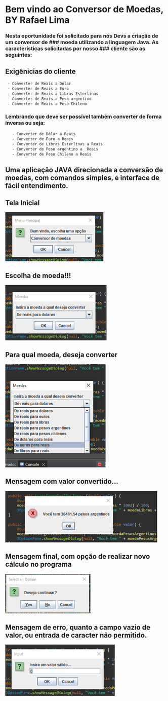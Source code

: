 # Bem vindo ao Conversor de Moedas, BY Rafael Lima

### Nesta oportunidade foi solicitado para nós Devs a criação de um conversor de ### moeda utilizando a linguagem Java. As características solicitadas por nosso ### cliente são as seguintes:


## Exigênicias do cliente
     - Converter de Reais a Dólar
     - Converter de Reais a Euro
     - Converter de Reais a Libras Esterlinas
     - Converter de Reais a Peso argentino
     - Converter de Reais a Peso Chileno
### Lembrando que deve ser possível também converter de forma inversa ou seja:

       - Converter de Dólar a Reais
       - Converter de Euro a Reais
       - Converter de Libras Esterlinas a Reais
       - Converter de Peso argentino a  Reais
       - Converter de Peso Chileno a Reais


## Uma aplicação JAVA direcionada a conversão de moedas, com comandos simples, e interface de fácil entendimento.


## Tela Inicial
![tela inicial](./images/tela_inicial_conversor.png)

## Escolha de moeda!!!
![tela inicial](./images/inserir_moeda.png)

## Para qual moeda, deseja converter
![tela inicial](./images/options_inserir.png)
## Mensagem com valor convertido...
![tela inicial](./images/resultado_conversao.png)
## Mensagem final, com opção de realizar novo cálculo no programa
![tela inicial](./images/return_cancel.png)
## Mensagem de erro, quanto a campo vazio de valor, ou entrada de caracter não permitido.
![tela inicial](./images/input_invalido.png)